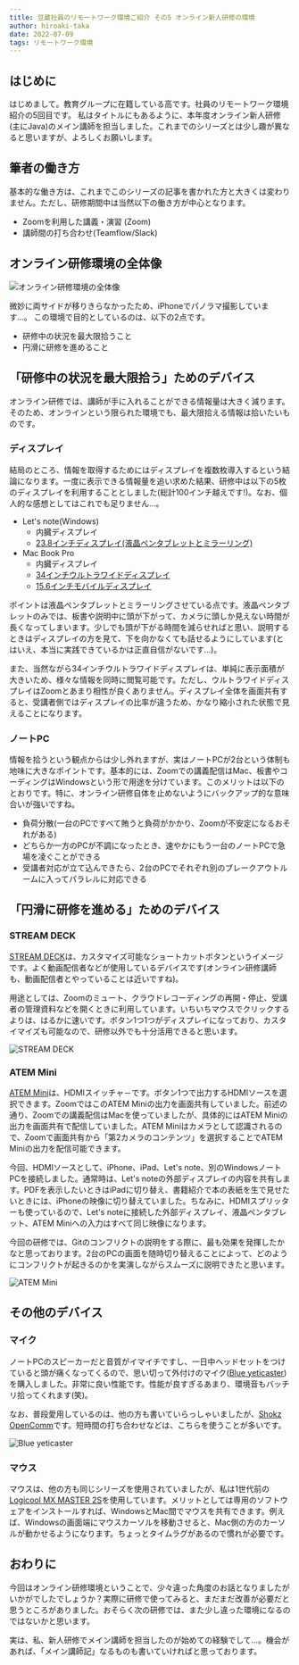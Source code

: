 ```yaml
---
title: 豆蔵社員のリモートワーク環境ご紹介 その5 オンライン新人研修の環境
author: hiroaki-taka
date: 2022-07-09
tags: リモートワーク環境
---
```


## はじめに

はじめまして。教育グループに在籍している高です。社員のリモートワーク環境紹介の5回目です。
私はタイトルにもあるように、本年度オンライン新人研修(主にJava)のメイン講師を担当しました。これまでのシリーズとは少し趣が異なると思いますが、よろしくお願いします。

## 筆者の働き方

基本的な働き方は、これまでこのシリーズの記事を書かれた方と大きくは変わりません。ただし、研修期間中は当然以下の働き方が中心となります。

- Zoomを利用した講義・演習 (Zoom)
- 講師間の打ち合わせ(Teamflow/Slack)


## オンライン研修環境の全体像

![オンライン研修環境の全体像](/img/blogs/2022/0709_remote-env005-1.jpg)

微妙に両サイドが移りきらなかったため、iPhoneでパノラマ撮影しています…。
この環境で目的としているのは、以下の2点です。

- 研修中の状況を最大限拾うこと
- 円滑に研修を進めること 

## 「研修中の状況を最大限拾う」ためのデバイス

オンライン研修では、講師が手に入れることができる情報量は大きく減ります。そのため、オンラインという限られた環境でも、最大限拾える情報は拾いたいものです。

### ディスプレイ

結局のところ、情報を取得するためにはディスプレイを複数枚導入するという結論になります。一度に表示できる情報量を追い求めた結果、研修中は以下の5枚のディスプレイを利用することとしました(総計100インチ越えです!)。なお、個人的な感想としてはこれでも足りません…。

- Let's note(Windows)
    - 内臓ディスプレイ
    - [23.8インチディスプレイ(液晶ペンタブレットとミラーリング)](https://www.lg.com/jp/monitor/lg-24ML600S-W)
- Mac Book Pro 
    - 内臓ディスプレイ
    - [34インチウルトラワイドディスプレイ](https://www.lg.com/jp/monitor/lg-34WL750-B)
    - [15.6インチモバイルディスプレイ](https://www.eviciv.com/collections/frontpage/products/eviciv-%E3%83%A2%E3%83%90%E3%82%A4%E3%83%AB%E3%83%87%E3%82%A3%E3%82%B9%E3%83%97%E3%83%AC%E3%82%A4-15-6%E3%82%A4%E3%83%B3%E3%83%81-%E3%82%B2%E3%83%BC%E3%83%A0%E3%83%A2%E3%83%8B%E3%82%BF%E3%83%BC-ips%E6%B6%B2%E6%99%B6)

ポイントは液晶ペンタブレットとミラーリングさせている点です。液晶ペンタブレットのみでは、板書や説明中に頭が下がって、カメラに頭しか見えない時間が長くなってしまいます。少しでも頭が下がる時間を減らせればと思い、説明するときはディスプレイの方を見て、下を向かなくても話せるようにしています(とはいえ、本当に実践できているかは正直自信がないです…)。

また、当然ながら34インチウルトラワイドディスプレイは、単純に表示面積が大きいため、様々な情報を同時に閲覧可能です。ただし、ウルトラワイドディスプレイはZoomとあまり相性が良くありません。ディスプレイ全体を画面共有すると、受講者側ではディスプレイの比率が違うため、かなり縮小された状態で見えることになります。

### ノートPC

情報を拾うという観点からは少し外れますが、実はノートPCが2台という体制も地味に大きなポイントです。基本的には、Zoomでの講義配信はMac、板書やコーディングはWindowsという形で用途を分けています。このメリットは以下のとおりです。特に、オンライン研修自体を止めないようにバックアップ的な意味合いが強いですね。

- 負荷分散(一台のPCですべて賄うと負荷がかかり、Zoomが不安定になるおそれがある)
- どちらか一方のPCが不調になったとき、速やかにもう一台のノートPCで急場を凌ぐことができる
- 受講者対応が立て込んできたら、2台のPCでそれぞれ別のブレークアウトルームに入ってパラレルに対応できる


## 「円滑に研修を進める」ためのデバイス

### STREAM DECK

[STREAM DECK](https://www.elgato.com/ja/stream-deck)は、カスタマイズ可能なショートカットボタンというイメージです。よく動画配信者などが使用しているデバイスです(オンライン研修講師も、動画配信者とやっていることは近いですね)。

用途としては、Zoomのミュート、クラウドレコーディングの再開・停止、受講者の管理資料などを開くときに利用しています。いちいちマウスでクリックするよりは、はるかに速いです。ボタン1つ1つがディスプレイになっており、カスタイマイズも可能なので、研修以外でも十分活用できると思います。

![STREAM DECK](/img/blogs/2022/0709_remote-env005-2.jpg)

### ATEM Mini

[ATEM Mini](https://www.blackmagicdesign.com/jp/products/atemmini)は、HDMIスイッチャ－です。ボタン1つで出力するHDMIソースを選択できます。ZoomではこのATEM Miniの出力を画面共有していました。前述の通り、Zoomでの講義配信はMacを使っていましたが、具体的にはATEM Miniの出力を画面共有で配信していました。ATEM Miniはカメラとして認識されるので、Zoomで画面共有から「第2カメラのコンテンツ」を選択することでATEM Miniの出力を配信可能できます。

今回、HDMIソースとして、iPhone、iPad、Let's note、別のWindowsノートPCを接続しました。通常時は、Let's noteの外部ディスプレイの内容を共有します。PDFを表示したいときはiPadに切り替え、書籍紹介で本の表紙を生で見せたいときには、iPhoneの映像に切り替えていました。ちなみに、HDMIスプリッターも使っているので、Let's noteに接続した外部ディスプレイ、液晶ペンタブレット、ATEM Miniへの入力はすべて同じ映像になります。

今回の研修では、Gitのコンフリクトの説明をする際に、最も効果を発揮したかなと思っております。2台のPCの画面を随時切り替えることによって、どのようにコンフリクトが起きるのかを実演しながらスムーズに説明できたと思います。

![ATEM Mini](/img/blogs/2022/0709_remote-env005-3.jpg)

## その他のデバイス

### マイク

ノートPCのスピーカーだと音質がイマイチですし、一日中ヘッドセットをつけていると頭が痛くなってくるので、思い切って外付けのマイク([Blue yeticaster](https://www.bluemic.com/ja-jp/products/yeticaster/))を購入しました。非常に良い性能です。性能が良すぎるあまり、環境音もバッチリ拾ってくれます(笑)。

なお、普段愛用しているのは、他の方も書いていらっしゃいましたが、[Shokz OpenComm](https://jp.shokz.com/products/bone-conduction-headphone-opencomm)です。短時間の打ち合わせなどは、こちらを使うことが多いです。


![Blue yeticaster](/img/blogs/2022/0709_remote-env005-4.jpg)

### マウス

マウスは、他の方も同じシリーズを使用されていましたが、私は1世代前の[Logicool MX MASTER 2S](https://www.amazon.co.jp/dp/B08K8PH9G3)を使用しています。メリットとしては専用のソフトウェアをインストールすれば、WindowsとMac間でマウスを共有できます。例えば、Windowsの画面端にマウスカーソルを移動させると、Mac側の方のカーソルが動かせるようになります。ちょっとタイムラグがあるので慣れが必要です。

## おわりに

今回はオンライン研修環境ということで、少々違った角度のお話となりましたがいかがでしたでしょうか？実際に研修で使ってみると、まだまだ改善が必要だと思うところがありました。おそらく次の研修では、また少し違った環境になるのではないかと思います。

実は、私、新人研修でメイン講師を担当したのが始めての経験でして…。機会があれば、「メイン講師記」なるものも書いていければと思っております。